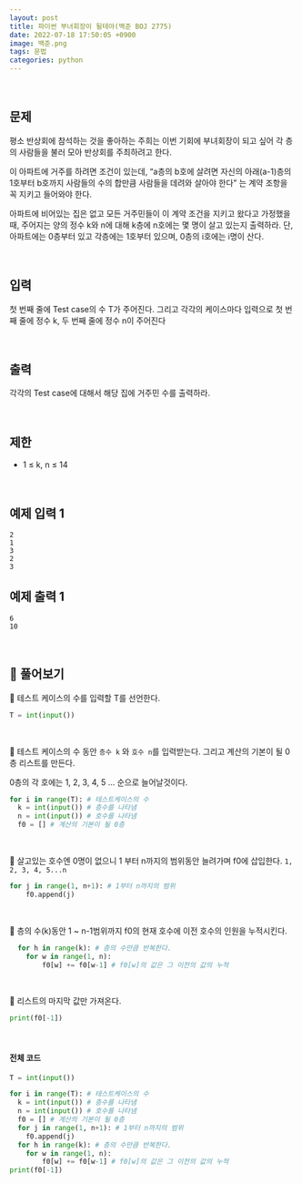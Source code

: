 ```yaml
---
layout: post
title: 파이썬 부녀회장이 될테야(백준 BOJ 2775)
date: 2022-07-18 17:50:05 +0900
image: 백준.png
tags: 문법
categories: python
---
```


<br>

## 문제

평소 반상회에 참석하는 것을 좋아하는 주희는 이번 기회에 부녀회장이 되고 싶어 각 층의 사람들을 불러 모아 반상회를 주최하려고 한다.

이 아파트에 거주를 하려면 조건이 있는데, “a층의 b호에 살려면 자신의 아래(a-1)층의 1호부터 b호까지 사람들의 수의 합만큼 사람들을 데려와 살아야 한다” 는 계약 조항을 꼭 지키고 들어와야 한다.

아파트에 비어있는 집은 없고 모든 거주민들이 이 계약 조건을 지키고 왔다고 가정했을 때, 주어지는 양의 정수 k와 n에 대해 k층에 n호에는 몇 명이 살고 있는지 출력하라. 단, 아파트에는 0층부터 있고 각층에는 1호부터 있으며, 0층의 i호에는 i명이 산다.

<br>

## 입력

첫 번째 줄에 Test case의 수 T가 주어진다. 그리고 각각의 케이스마다 입력으로 첫 번째 줄에 정수 k, 두 번째 줄에 정수 n이 주어진다

<br>

## 출력

각각의 Test case에 대해서 해당 집에 거주민 수를 출력하라.

<br>

## 제한

- 1 ≤ k, n ≤ 14

<br>

## 예제 입력 1

```
2
1
3
2
3
```

## 예제 출력 1

```
6
10
```

<br>

## 📝 풀어보기

📌 테스트 케이스의 수를 입력할 T를 선언한다. 

``` python
T = int(input())
```

<br>

📌 테스트 케이스의 수 동안  `층수 k` 와 `호수 n`를 입력받는다. 그리고 계산의 기본이 될 0층 리스트를 만든다.

0층의 각 호에는 1, 2, 3, 4, 5 ... 순으로 늘어날것이다. 

``` python
for i in range(T): # 테스트케이스의 수
  k = int(input()) # 층수를 나타냄
  n = int(input()) # 호수를 나타냄
  f0 = [] # 계산의 기본이 될 0층
```

<br>

📌 살고있는 호수엔 0명이 없으니 1 부터 n까지의 범위동안 늘려가며 f0에 삽입한다. `1, 2, 3, 4, 5...n`

``` python
for j in range(1, n+1): # 1부터 n까지의 범위
    f0.append(j)
```

<br>

📌 층의 수(k)동안 1 ~ n-1범위까지 f0의 현재 호수에 이전 호수의 인원을 누적시킨다.

``` python
  for h in range(k): # 층의 수만큼 반복한다.
    for w in range(1, n):
        f0[w] += f0[w-1] # f0[w]의 값은 그 이전의 값의 누적
```

<br>

📌 리스트의 마지막 값만 가져온다.

``` python
print(f0[-1])
```

<br>

#### 전체 코드

``` python
T = int(input())

for i in range(T): # 테스트케이스의 수
  k = int(input()) # 층수를 나타냄
  n = int(input()) # 호수를 나타냄
  f0 = [] # 계산의 기본이 될 0층
  for j in range(1, n+1): # 1부터 n까지의 범위
    f0.append(j)
  for h in range(k): # 층의 수만큼 반복한다.
    for w in range(1, n):
        f0[w] += f0[w-1] # f0[w]의 값은 그 이전의 값의 누적
print(f0[-1])
```


